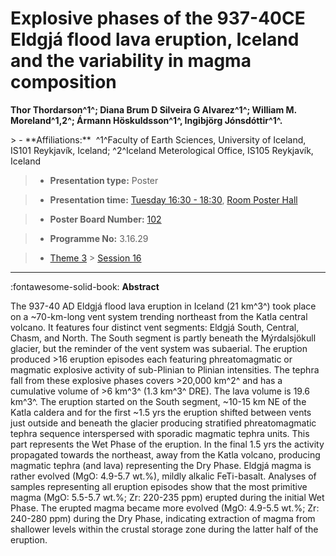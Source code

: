 # Explosive phases of the 937-40CE Eldgjá flood lava eruption, Iceland and the variability in magma composition

**Thor Thordarson^1^; Diana Brum D Silveira G Alvarez^1^; William M. Moreland^1,2^; Ármann Höskuldsson^1^, Ingibjörg Jónsdóttir^1^.**

<!-- more -->> - **Affiliations:**  ^1^Faculty of Earth Sciences, University of Iceland, IS101 Reykjavík, Iceland; ^2^Iceland Meterological Office, IS105 Reykjavík, Iceland 

> - **Presentation type:** Poster

> - **Presentation time:** [Tuesday 16:30 - 18:30](../sessions_comparison.md#__tabbed_2_6), [Room Poster Hall](../maps_venue.md#__tabbed_1_1)

> - **Poster Board Number:** [102](../map_poster_boards.md#tuesday)

> - **Programme No:** 3.16.29

> - [Theme 3](../theme3.md) > [Session 16](../sessions/session-3-16.md)

--- 

:fontawesome-solid-book: **Abstract**

The 937-40 AD Eldgjá flood lava eruption in Iceland (21 km^3^) took place on a ~70-km-long vent system trending northeast from the Katla central volcano. It features four distinct vent segments: Eldgjá South, Central, Chasm, and North. The South segment is partly beneath the Mýrdalsjökull glacier, but the reminder of the vent system was subaerial. The eruption produced >16 eruption episodes each featuring phreatomagmatic or magmatic explosive activity of sub-Plinian to Plinian intensities. The tephra fall from these explosive phases covers >20,000 km^2^ and has a cumulative volume of >6 km^3^ (1.3 km^3^ DRE). The lava volume is 19.6 km^3^. The eruption started on the South segment, ~10-15 km NE of the Katla caldera and for the first ~1.5 yrs the eruption shifted between vents just outside and beneath the glacier producing stratified phreatomagmatic tephra sequence interspersed with sporadic magmatic tephra units. This part represents the Wet Phase of the eruption. In the final 1.5 yrs the activity propagated towards the northeast, away from the Katla volcano, producing magmatic tephra (and lava) representing the Dry Phase. Eldgjá magma is rather evolved (MgO: 4.9-5.7 wt.%), mildly alkalic FeTi-basalt. Analyses of samples representing all eruption episodes show that the most primitive magma (MgO: 5.5-5.7 wt.%; Zr: 220-235 ppm) erupted during the initial Wet Phase. The erupted magma became more evolved (MgO: 4.9-5.5 wt.%; Zr: 240-280 ppm) during the Dry Phase, indicating extraction of magma from shallower levels within the crustal storage zone during the latter half of the eruption.   

